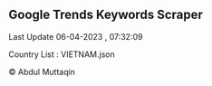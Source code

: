 

## Google Trends Keywords Scraper 
 
Last Update 06-04-2023 , 07:32:09

Country List :
VIETNAM.json



© Abdul Muttaqin 
